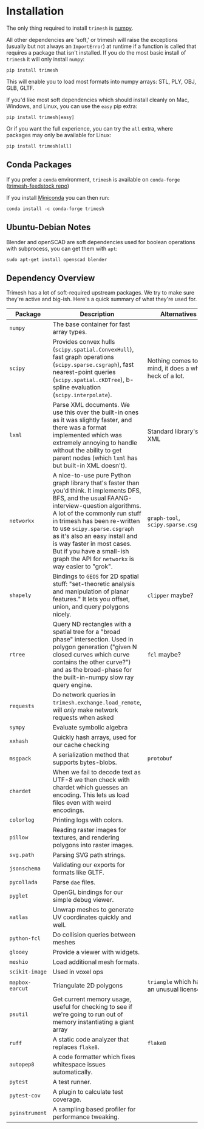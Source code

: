 Installation
=====================

The only thing required to install `trimesh` is
[numpy](http://www.numpy.org/).

All other dependencies are \'soft,\' or trimesh will raise the exceptions (usually but not always an `ImportError`) at runtime if a function is called that requires a package that isn\'t installed. If you do the most basic install of `trimesh` it will only install `numpy`:

```
pip install trimesh
```

This will enable you to load most formats into numpy arrays: STL, PLY, OBJ, GLB, GLTF.

If you\'d like most soft dependencies which should install cleanly on Mac, Windows, and Linux, you can use the `easy` pip extra:

```
pip install trimesh[easy]
```

Or if you want the full experience, you can try the `all` extra, where packages may only be available for Linux:
```
pip install trimesh[all]
```


Conda Packages
--------------

If you prefer a `conda` environment, `trimesh` is available on `conda-forge` ([trimesh-feedstock repo](https://github.com/conda-forge/trimesh-feedstock))


If you install [Miniconda](https://conda.io/docs/install/quick.html) you can then run:

```
conda install -c conda-forge trimesh
```
      
Ubuntu-Debian Notes
-------------------

Blender and openSCAD are soft dependencies used for boolean operations with subprocess, you can get them with `apt`:

```
sudo apt-get install openscad blender
```

Dependency Overview
--------------------

Trimesh has a lot of soft-required upstream packages. We try to make sure they're active and big-ish. Here's a quick summary of what they're used for.

 
| Package | Description | Alternatives | Level |
| ------  | ---------   | ----------   | ----- |
| `numpy` | The base container for fast array types. | | `required` | 
| `scipy` | Provides convex hulls (`scipy.spatial.ConvexHull`), fast graph operations (`scipy.sparse.csgraph`), fast nearest-point queries (`scipy.spatial.cKDTree`), b-spline evaluation (`scipy.interpolate`). | Nothing comes to mind, it does a whole heck of a lot. | `easy` |  
| `lxml` | Parse XML documents. We use this over the built-in ones as it was slightly faster, and there was a format implemented which was extremely annoying to handle without the ability to get parent nodes (which `lxml` has but built-in XML doesn't). | Standard library's XML | `easy` |
| `networkx` | A nice-to-use pure Python graph library that's faster than you'd think. It implements DFS, BFS, and the usual FAANG-interview-question algorithms. A lot of the commonly run stuff in trimesh has been re-written to use `scipy.sparse.csgraph` as it's also an easy install and is way faster in most cases. But if you have a small-ish graph the API for `networkx` is way easier to "grok". | `graph-tool`, `scipy.sparse.csgraph` | `easy` |
| `shapely` | Bindings to `GEOS` for 2D spatial stuff: "set-theoretic analysis and manipulation of planar features." It lets you offset, union, and query polygons nicely. | `clipper` maybe? | `easy` | 
| `rtree` | Query ND rectangles with a spatial tree for a "broad phase" intersection. Used in polygon generation ("given N closed curves which curve contains the other curve?") and as the broad-phase for the built-in-numpy slow ray query engine. | `fcl` maybe? | `easy` |
|`requests`| Do network queries in `trimesh.exchange.load_remote`, will *only* make network requests when asked | | `easy`|
|`sympy`| Evaluate symbolic algebra | | `easy`|
|`xxhash`| Quickly hash arrays, used for our cache checking | | `easy`|
|`msgpack`| A serialization method that supports bytes-blobs. | `protobuf` | `easy`|
|`chardet`| When we fail to decode text as UTF-8 we then check with chardet which guesses an encoding. This lets us load files even with weird encodings. | | `easy`|
|`colorlog`| Printing logs with colors. | | `easy`|
|`pillow`| Reading raster images for textures, and rendering polygons into raster images. | | `easy`|
|`svg.path`| Parsing SVG path strings. | | `easy`|
|`jsonschema`| Validating our exports for formats like GLTF. | | `easy`|
|`pycollada`| Parse `dae` files. | | `easy`|
|`pyglet`| OpenGL bindings for our simple debug viewer. | | `easy`|
|`xatlas`| Unwrap meshes to generate UV coordinates quickly and well. | | `all`|
|`python-fcl`| Do collision queries between meshes | | `all`|
|`glooey`| Provide a viewer with widgets. | | `all`|
|`meshio`| Load additional mesh formats. | | `all`|
|`scikit-image`| Used in voxel ops | | `all`|
|`mapbox-earcut`| Triangulate 2D polygons | `triangle` which has an unusual license | `all`|
|`psutil`| Get current memory usage, useful for checking to see if we're going to run out of memory instantiating a giant array | | `all`|
|`ruff`| A static code analyzer that replaces `flake8`. | `flake8` | `test`|
|`autopep8`| A code formatter which fixes whitespace issues automatically. | | `test`|
|`pytest`| A test runner. | | `test`|
|`pytest-cov`| A plugin to calculate test coverage. | | `test`|
|`pyinstrument`| A sampling based profiler for performance tweaking. | | `test`|
